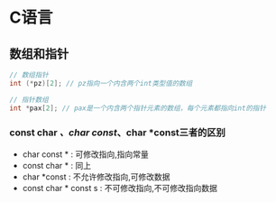 # C语言

## 数组和指针

``` C
// 数组指针
int (*pz)[2]; // pz指向一个内含两个int类型值的数组

// 指针数组
int *pax[2]; // pax是一个内含两个指针元素的数组，每个元素都指向int的指针
```

### const char *、char const*、char *const三者的区别

- char const * : 可修改指向,指向常量
- const char * : 同上
- char *const : 不允许修改指向,可修改数据
- const char * const s : 不可修改指向,不可修改指向数据 
